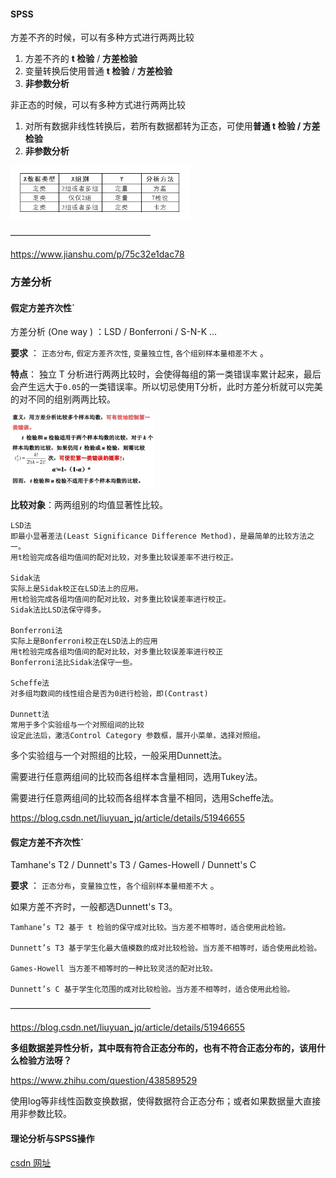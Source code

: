 #### SPSS



方差不齐的时候，可以有多种方式进行两两比较

1. 方差不齐的 **t 检验** / **方差检验**
2. 变量转换后使用普通 **t 检验** / **方差检验**
3. **非参数分析**



非正态的时候，可以有多种方式进行两两比较

1. 对所有数据非线性转换后，若所有数据都转为正态，可使用**普通 t 检验 / 方差检验**
2. **非参数分析**





<img src="检验算法选择总结.assets/18697550-757a317d411f1207.png" style="zoom:67%;" />  

————————————————

https://www.jianshu.com/p/75c32e1dac78



### 方差分析



#### 假定方差齐次性`

方差分析 (One way ) ：LSD  / Bonferroni / S-N-K ...

**要求** ： `正态分布`, `假定方差齐次性`, `变量独立性`, `各个组别样本量相差不大` 。

**特点**： 独立 T 分析进行两两比较时，会使得每组的第一类错误率累计起来，最后会产生远大于`0.05`的一类错误率。所以切忌使用T分析，此时方差分析就可以完美的对不同的组别两两比较。 

<img src="检验算法选择总结.assets/20160718224839543" style="zoom:25%;" />

**比较对象**：两两组别的均值显著性比较。



    LSD法
    即最小显著差法(Least Significance Difference Method)，是最简单的比较方法之一。
    用t检验完成各组均值间的配对比较，对多重比较误差率不进行校正。
    
    Sidak法
    实际上是Sidak校正在LSD法上的应用。
    用t检验完成各组均值间的配对比较，对多重比较误差率进行校正。
    Sidak法比LSD法保守得多。
    
    Bonferroni法
    实际上是Bonferroni校正在LSD法上的应用
    用t检验完成各组均值间的配对比较，对多重比较误差率进行校正
    Bonferroni法比Sidak法保守一些。
    
    Scheffe法
    对多组均数间的线性组合是否为0进行检验，即(Contrast)
    
    Dunnett法
    常用于多个实验组与一个对照组间的比较
    设定此法后，激活Control Category 参数框，展开小菜单，选择对照组。 

多个实验组与一个对照组的比较，一般采用Dunnett法。

需要进行任意两组间的比较而各组样本含量相同，选用Tukey法。

需要进行任意两组间的比较而各组样本含量不相同，选用Scheffe法。

https://blog.csdn.net/liuyuan_jq/article/details/51946655





#### 假定方差不齐次性`

Tamhane's T2 / Dunnett's T3 / Games-Howell / Dunnett's C

**要求** ： `正态分布`，`变量独立性`，`各个组别样本量相差不大` 。

如果方差不齐时，一般都选Dunnett's T3。

    Tamhane’s T2 基于 t 检验的保守成对比较。当方差不相等时，适合使用此检验。
    
    Dunnett’s T3 基于学生化最大值模数的成对比较检验。当方差不相等时，适合使用此检验。
    
    Games-Howell 当方差不相等时的一种比较灵活的配对比较。
    
    Dunnett’s C 基于学生化范围的成对比较检验。当方差不相等时，适合使用此检验。
————————————————

https://blog.csdn.net/liuyuan_jq/article/details/51946655





**多组数据差异性分析，其中既有符合正态分布的，也有不符合正态分布的，该用什么检验方法呀？** 

https://www.zhihu.com/question/438589529

使用log等非线性函数变换数据，使得数据符合正态分布；或者如果数据量大直接用非参数比较。





#### 理论分析与SPSS操作

[csdn 网址](https://blog.csdn.net/liuyuan_jq/article/details/51946655?utm_medium=distribute.pc_relevant.none-task-blog-2%7Edefault%7EBlogCommendFromMachineLearnPai2%7Edefault-3.control&depth_1-utm_source=distribute.pc_relevant.none-task-blog-2%7Edefault%7EBlogCommendFromMachineLearnPai2%7Edefault-3.control) 